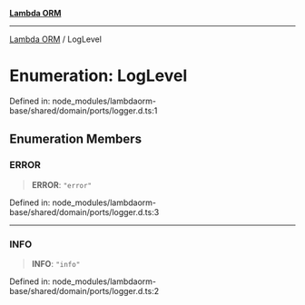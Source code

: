 [**Lambda ORM**](../README.md)

***

[Lambda ORM](../README.md) / LogLevel

# Enumeration: LogLevel

Defined in: node\_modules/lambdaorm-base/shared/domain/ports/logger.d.ts:1

## Enumeration Members

### ERROR

> **ERROR**: `"error"`

Defined in: node\_modules/lambdaorm-base/shared/domain/ports/logger.d.ts:3

***

### INFO

> **INFO**: `"info"`

Defined in: node\_modules/lambdaorm-base/shared/domain/ports/logger.d.ts:2
